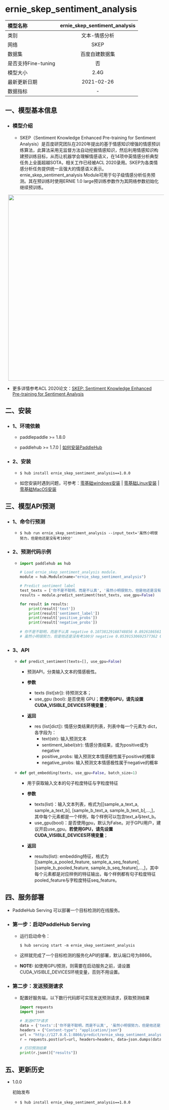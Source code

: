 # ernie_skep_sentiment_analysis
|模型名称|ernie_skep_sentiment_analysis|
| :--- | :---: | 
|类别|文本-情感分析|
|网络|SKEP|
|数据集|百度自建数据集|
|是否支持Fine-tuning|否|
|模型大小|2.4G|
|最新更新日期|2021-02-26|
|数据指标|-|



## 一、模型基本信息

- ### 模型介绍

  - SKEP（Sentiment Knowledge Enhanced Pre-training for Sentiment Analysis）是百度研究团队在2020年提出的基于情感知识增强的情感预训练算法，此算法采用无监督方法自动挖掘情感知识，然后利用情感知识构建预训练目标，从而让机器学会理解情感语义，在14项中英情感分析典型任务上全面超越SOTA，相关工作已经被ACL 2020录用。SKEP为各类情感分析任务提供统一且强大的情感语义表示。ernie_skep_sentiment_analysis Module可用于句子级情感分析任务预测。其在预训练时使用ERNIE 1.0 large预训练参数作为其网络参数初始化继续预训练。

<p align="center">
<img src="https://bj.bcebos.com/paddlehub/model/nlp/skep.png" width='600' hspace='10'/> <br />
</p>

  - 更多详情参考ACL 2020论文：[SKEP: Sentiment Knowledge Enhanced Pre-training for Sentiment Analysis](https://arxiv.org/abs/2005.05635)


## 二、安装

- ### 1、环境依赖  

  - paddlepaddle >= 1.8.0
  
  - paddlehub >= 1.7.0    | [如何安装PaddleHub](../../../../docs/docs_ch/get_start/installation.rst)

- ### 2、安装

  - ```shell
    $ hub install ernie_skep_sentiment_analysis==1.0.0
    ```
  - 如您安装时遇到问题，可参考：[零基础windows安装](../../../../docs/docs_ch/get_start/windows_quickstart.md)
 | [零基础Linux安装](../../../../docs/docs_ch/get_start/linux_quickstart.md) | [零基础MacOS安装](../../../../docs/docs_ch/get_start/mac_quickstart.md)



## 三、模型API预测

- ### 1、命令行预测

  - ```shell
    $ hub run ernie_skep_sentiment_analysis --input_text='虽然小明很努力，但是他还是没有考100分'
    ```
    
- ### 2、预测代码示例

  - ```python
    import paddlehub as hub

    # Load ernie_skep_sentiment_analysis module.
    module = hub.Module(name="ernie_skep_sentiment_analysis")

    # Predict sentiment label
    test_texts = ['你不是不聪明，而是不认真', '虽然小明很努力，但是他还是没有考100分']
    results = module.predict_sentiment(test_texts, use_gpu=False)
    
    for result in results:
        print(result['text'])
        print(result['sentiment_label'])
        print(result['positive_probs'])
        print(result['negative_probs'])
        
    # 你不是不聪明，而是不认真 negative 0.10738129168748856 0.8926186561584473
    # 虽然小明很努力，但是他还是没有考100分 negative 0.05391530692577362 0.94608473777771
    ```

- ### 3、API

  - ```python
    def predict_sentiment(texts=[], use_gpu=False)
    ```
    - 预测API，分类输入文本的情感极性。

    - **参数**

      - texts (list\[str\]): 待预测文本；
      - use\_gpu (bool): 是否使用 GPU；**若使用GPU，请先设置CUDA_VISIBLE_DEVICES环境变量**；

    - **返回**

      - res (list\[dict\]): 情感分类结果的列表，列表中每一个元素为 dict，各字段为：
        - text(str): 输入预测文本
        - sentiment_label(str): 情感分类结果，或为positive或为negative
        - positive_probs: 输入预测文本情感极性属于positive的概率
        - negative_probs: 输入预测文本情感极性属于negative的概率


  - ```python
    def get_embedding(texts, use_gpu=False, batch_size=1)
    ```

    - 用于获取输入文本的句子粒度特征与字粒度特征

    - **参数**

      - texts(list)：输入文本列表，格式为\[\[sample\_a\_text\_a, sample\_a\_text\_b\], \[sample\_b\_text\_a, sample\_b\_text\_b\],…,\]，其中每个元素都是一个样例，每个样例可以包含text\_a与text\_b。
      - use_gpu(bool)：是否使用gpu，默认为False。对于GPU用户，建议开启use_gpu。**若使用GPU，请先设置CUDA_VISIBLE_DEVICES环境变量**；

    - **返回**

      - results(list): embedding特征，格式为\[\[sample\_a\_pooled\_feature, sample\_a\_seq\_feature\], \[sample\_b\_pooled\_feature, sample\_b\_seq\_feature\],…,\]，其中每个元素都是对应样例的特征输出，每个样例都有句子粒度特征pooled\_feature与字粒度特征seq\_feature。


## 四、服务部署

- PaddleHub Serving 可以部署一个目标检测的在线服务。

- ### 第一步：启动PaddleHub Serving

  - 运行启动命令：
    ```shell
    $ hub serving start -m ernie_skep_sentiment_analysis
    ```

  - 这样就完成了一个目标检测的服务化API的部署，默认端口号为8866。

  - **NOTE:** 如使用GPU预测，则需要在启动服务之前，请设置CUDA\_VISIBLE\_DEVICES环境变量，否则不用设置。

- ### 第二步：发送预测请求

  - 配置好服务端，以下数行代码即可实现发送预测请求，获取预测结果

    ```python
    import requests
    import json

    # 发送HTTP请求
    data = {'texts':['你不是不聪明，而是不认真', '虽然小明很努力，但是他还是没有考100分']}
    headers = {"Content-type": "application/json"}
    url = "http://127.0.0.1:8866/predict/ernie_skep_sentiment_analysis"
    r = requests.post(url=url, headers=headers, data=json.dumps(data))
    
    # 打印预测结果
    print(r.json()["results"])
    ```

## 五、更新历史

* 1.0.0

  初始发布
  
  - ```shell
    $ hub install ernie_skep_sentiment_analysis==1.0.0
    ```
